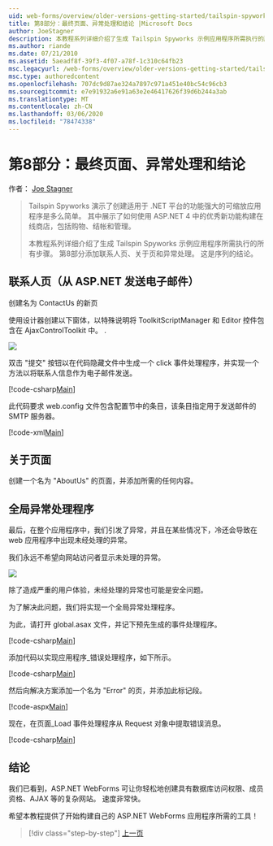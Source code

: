 ```yaml
---
uid: web-forms/overview/older-versions-getting-started/tailspin-spyworks/tailspin-spyworks-part-8
title: 第8部分：最终页面、异常处理和结论 |Microsoft Docs
author: JoeStagner
description: 本教程系列详细介绍了生成 Tailspin Spyworks 示例应用程序所需执行的所有步骤。 第8部分添加联系人页，"关于" 页和 "异常"。
ms.author: riande
ms.date: 07/21/2010
ms.assetid: 5aeadf8f-39f3-4f07-a78f-1c310c64fb23
msc.legacyurl: /web-forms/overview/older-versions-getting-started/tailspin-spyworks/tailspin-spyworks-part-8
msc.type: authoredcontent
ms.openlocfilehash: 707dc9d87ae324a7897c971a451e40bc54c96cb3
ms.sourcegitcommit: e7e91932a6e91a63e2e46417626f39d6b244a3ab
ms.translationtype: MT
ms.contentlocale: zh-CN
ms.lasthandoff: 03/06/2020
ms.locfileid: "78474338"
---
```

# <a name="part-8-final-pages-exception-handling-and-conclusion"></a>第8部分：最终页面、异常处理和结论

作者： [Joe Stagner](https://github.com/JoeStagner)

> Tailspin Spyworks 演示了创建适用于 .NET 平台的功能强大的可缩放应用程序是多么简单。 其中展示了如何使用 ASP.NET 4 中的优秀新功能构建在线商店，包括购物、结帐和管理。
> 
> 本教程系列详细介绍了生成 Tailspin Spyworks 示例应用程序所需执行的所有步骤。 第8部分添加联系人页、关于页和异常处理。 这是序列的结论。

## <a id="_Toc260221680"></a>联系人页（从 ASP.NET 发送电子邮件）

创建名为 ContactUs 的新页

使用设计器创建以下窗体，以特殊说明将 ToolkitScriptManager 和 Editor 控件包含在 AjaxControlToolkit 中。 .

![](tailspin-spyworks-part-8/_static/image1.jpg)

双击 "提交" 按钮以在代码隐藏文件中生成一个 click 事件处理程序，并实现一个方法以将联系人信息作为电子邮件发送。

[!code-csharp[Main](tailspin-spyworks-part-8/samples/sample1.cs)]

此代码要求 web.config 文件包含配置节中的条目，该条目指定用于发送邮件的 SMTP 服务器。

[!code-xml[Main](tailspin-spyworks-part-8/samples/sample2.xml)]

## <a id="_Toc260221681"></a>关于页面

创建一个名为 "AboutUs" 的页面，并添加所需的任何内容。

## <a id="_Toc260221682"></a>全局异常处理程序

最后，在整个应用程序中，我们引发了异常，并且在某些情况下，冷还会导致在 web 应用程序中出现未经处理的异常。

我们永远不希望向网站访问者显示未处理的异常。

![](tailspin-spyworks-part-8/_static/image2.jpg)

除了造成严重的用户体验，未经处理的异常也可能是安全问题。

为了解决此问题，我们将实现一个全局异常处理程序。

为此，请打开 global.asax 文件，并记下预先生成的事件处理程序。

[!code-csharp[Main](tailspin-spyworks-part-8/samples/sample3.cs)]

添加代码以实现应用程序\_错误处理程序，如下所示。

[!code-csharp[Main](tailspin-spyworks-part-8/samples/sample4.cs)]

然后向解决方案添加一个名为 "Error" 的页，并添加此标记段。

[!code-aspx[Main](tailspin-spyworks-part-8/samples/sample5.aspx)]

现在，在页面\_Load 事件处理程序从 Request 对象中提取错误消息。

[!code-csharp[Main](tailspin-spyworks-part-8/samples/sample6.cs)]

## <a id="_Toc260221683"></a>结论

我们已看到，ASP.NET WebForms 可让你轻松地创建具有数据库访问权限、成员资格、AJAX 等的复杂网站。 速度非常快。

希望本教程提供了开始构建自己的 ASP.NET WebForms 应用程序所需的工具！

> [!div class="step-by-step"]
> [上一页](tailspin-spyworks-part-7.md)
